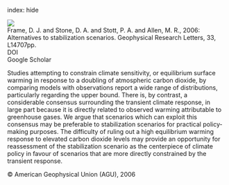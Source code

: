 index: hide

<div class="Citation">
    <div class="Citation-thumb CitationThumb-linked"  data-href="https://doi.org/10.1029/2006gl025801">
      <img src="https://static.claimspace.cloud/climate-study-static/refs/thumbs/10/Frame_et_al_2006-thumb.png" />
    </div>

  <div class="Citation-body">
    <div class="Citation-text">Frame, D. J. and Stone, D. A. and Stott, P. A. and Allen, M. R., 2006: Alternatives to stabilization scenarios. <span class="Article-journal">Geophysical Research Letters, </span><span class="Article-volume">33, </span> L14707pp.</div>
    <div class="Citation-links">
      <div class="CitationLink" data-href="https://doi.org/10.1029/2006gl025801">
        <div class="CitationLink-icon CitationLink-Doi"></div>
        <div class="CitationLink-text">DOI</div>
      </div>
      <div class="CitationLink" data-href="https://scholar.google.com/scholar?q=10.1029/2006gl025801">
        <div class="CitationLink-icon CitationLink-Scholar"></div>
        <div class="CitationLink-text">Google Scholar</div>
      </div>
    </div>
  </div>
</div>

Studies attempting to constrain climate sensitivity, or equilibrium surface warming in response to a doubling of atmospheric carbon dioxide, by comparing models with observations report a wide range of distributions, particularly regarding the upper bound. There is, by contrast, a considerable consensus surrounding the transient climate response, in large part because it is directly related to observed warming attributable to greenhouse gases. We argue that scenarios which can exploit this consensus may be preferable to stabilization scenarios for practical policy‐making purposes. The difficulty of ruling out a high equilibrium warming response to elevated carbon dioxide levels may provide an opportunity for reassessment of the stabilization scenario as the centerpiece of climate policy in favour of scenarios that are more directly constrained by the transient response.

<div class="Citation-copy">
&copy; American Geophysical Union (AGU), 2006
</div>